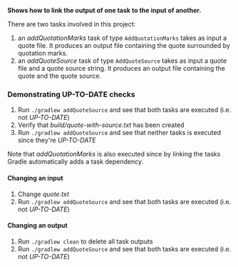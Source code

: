 **Shows how to link the output of one task to the input of another.**

There are two tasks involved in this project:

1. an *addQuotationMarks* task of type `AddQuotationMarks` takes as input a quote file. It produces an output file
containing the quote surrounded by quotation marks.
1. an *addQuoteSource* task of type `AddQuoteSource` takes as input a quote file and a quote source string. 
It produces an output file containing the quote and the quote source.

### Demonstrating UP-TO-DATE checks

1. Run `./gradlew addQuoteSource` and see that both tasks are executed (i.e. not *UP-TO-DATE*)
1. Verify that *build/quote-with-source.txt* has been created
1. Run `./gradlew addQuoteSource` and see that neither tasks is executed since they're *UP-TO-DATE*

Note that *addQuotationMarks* is also executed since by linking the tasks Gradle automatically adds a task dependency.

#### Changing an input
1. Change *quote.txt*
1. Run `./gradlew addQuoteSource` and see that both tasks are executed (i.e. not *UP-TO-DATE*)

#### Changing an output
1. Run `./gradlew clean` to delete all task outputs
1. Run `./gradlew addQuoteSource` and see that both tasks are executed (i.e. not *UP-TO-DATE*)